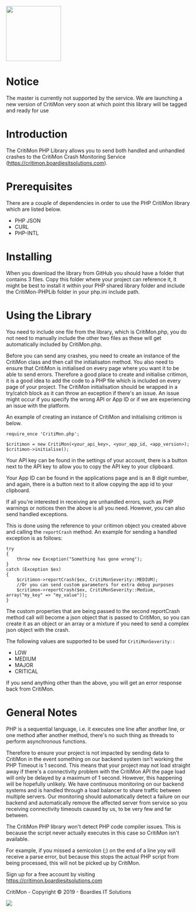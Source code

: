 <img src="https://critimon.boardiesitsolutions.com/images/logo.png" width="150">

# Notice
The master is currently not supported by the service. We are launching a new version of CritiMon very
soon at which point this library will be tagged and ready for use

# Introduction
The CritiMon PHP Library allows you to send both handled and unhandled crashes to the CritiMon
Crash Monitoring Service (https://critimon.boardiesitsolutions.com).

# Prerequisites
There are a couple of dependencies in order to use the PHP CritiMon library which are listed
below.
* PHP JSON
* CURL
* PHP-INTL

# Installing
When you download the library from GitHub you should have a folder that contains 3 files. 
Copy this folder where your project can reference it, it might be best to install it 
within your PHP shared library folder and include the CritiMon-PHPLib folder in your php.ini
include path. 

# Using the Library
You need to include one file from the library, which is CritiMon.php, you do not need to manually
include the other two files as these will get automatically included by CritiMon.php. 

Before you can send any crashes, you need to create an instance of the CritiMon class
and then call the initialisaton method. You also need to ensure that CritiMon is initialised
on every page where you want it to be able to send errors. Therefore a good place to create
and initialise critimon, it is a good idea to add the code to a PHP file which is included
on every page of your project. The CritiMon initialisation should be wrapped in a try/catch
block as it can throw an exception if there's an issue. An issue might occur if you specify
the wrong API or App ID or if we are experiencing an issue with the platform. 

An example of creating an instance of CritiMon and initialising critimon is below. 

```
require_once 'CritiMon.php';

$critimon = new CritiMon(<your_api_key>, <your_app_id, <app_version>);
$critimon->initialise();
``` 

Your API key can be found in the settings of your account, there is a button next to the API
key to allow you to copy the API key to your clipboard. 

Your App ID can be found in the applications page and is an 8 digit number, and again, there is a 
button next to it allow copying the app id to your clipboard. 

If all you're interested in receiving are unhandled errors, such as PHP warnings or notices
then the above is all you need. However, you can also send handled exceptions. 

This is done using the reference to your critimon object you created above and calling the 
`reportCrash` method. An example for sending a handled exception is as follows:
```
try
{
    throw new Exception("Something has gone wrong");
}
catch (Exception $ex)
{
    $critimon->reportCrash($ex, CritiMonSeverity::MEDIUM);
    //Or you can send custom parameters for extra debug purposes
    $critimon->reportCrash($ex, CritiMonSeverity::Medium, array("my_key" => "my_value"));
}
```

The custom properties that are being passed to the second reportCrash method call will become a
json object that is passed to CritiMon, so you can create it as an object or an array
or a mixture if you need to send a complex json object with the crash. 

The following values are supported to be used for ``CritiMonSeverity::``
* LOW
* MEDIUM
* MAJOR
* CRITICAL

If you send anything other than the above, you will get an error response
back from CritiMon. 

# General Notes
PHP is a sequential language, i.e. it executes one line after another line, or one method
after another method, there's no such thing as threads to perform asynchronous functions. 

Therefore to ensure your project is not impacted by sending data to CritiMon in the event something
on our backend system isn't working the PHP Timeout is 1 second. This means that your project may
not load straight away if there's a connectivity problem with the CritiMon API the page load will
only be delayed by a maximum of 1 second. However, this 
happening will be hopefully unlikely. We have continuous monitoring on our backend systems and is 
handled through a load balancer to share traffic between multiple servers. Our monitoring should
automatically detect a failure on our backend and automatically remove the affected server from service
so you receiving connectivity timeouts caused by us, to be very few and far between. 

The CritiMon PHP library won't detect PHP code compiler issues. This is because the script never
actually executes in this case so CritiMon isn't available. 

For example, if you missed a semicolon (;) on the end of a line yoy will receive
a parse error, but because this stops the actual PHP script from being processed, this will
not be picked up by CritiMon. 

Sign up for a free account by visiting https://critimon.boardiesitsolutions.com

CritiMon - Copyright &copy; 2019 - Boardies IT Solutions

<img src="https://boardiesitsolutions.com/images/logo.png"> 